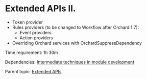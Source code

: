 # Extended APIs II.



- Token provider
- Rules providers (to be changed to Workflow after Orchard 1.7):
	- Event providers
	- Action providers
- Overriding Orchard services with OrchardSuppressDependency

Time requirement: 1h 30m

Dependencies: [Intermediate techniques in module development](../ModuleDevelopmentAndApis/IntermediateTechniquesInModuleDevelopment)

Parent topic: [Extended APIs](./)